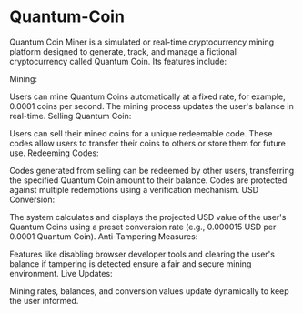 # Quantum-Coin
Quantum Coin Miner is a simulated or real-time cryptocurrency mining platform designed to generate, track, and manage a fictional cryptocurrency called Quantum Coin. Its features include:

Mining:

Users can mine Quantum Coins automatically at a fixed rate, for example, 0.0001 coins per second.
The mining process updates the user's balance in real-time.
Selling Quantum Coin:

Users can sell their mined coins for a unique redeemable code.
These codes allow users to transfer their coins to others or store them for future use.
Redeeming Codes:

Codes generated from selling can be redeemed by other users, transferring the specified Quantum Coin amount to their balance.
Codes are protected against multiple redemptions using a verification mechanism.
USD Conversion:

The system calculates and displays the projected USD value of the user's Quantum Coins using a preset conversion rate (e.g., 0.000015 USD per 0.0001 Quantum Coin).
Anti-Tampering Measures:

Features like disabling browser developer tools and clearing the user's balance if tampering is detected ensure a fair and secure mining environment.
Live Updates:

Mining rates, balances, and conversion values update dynamically to keep the user informed.
